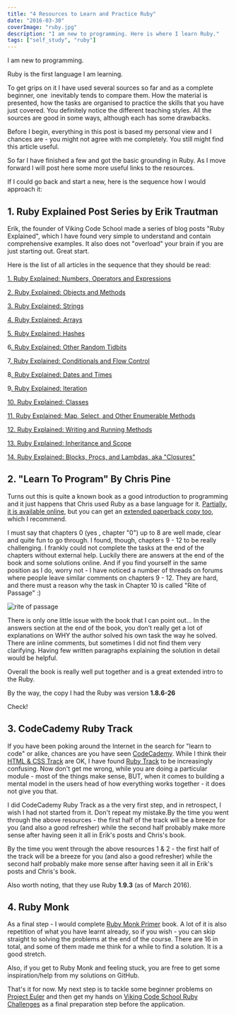 ```yaml
---
title: "4 Resources to Learn and Practice Ruby"
date: "2016-03-30"
coverImage: "ruby.jpg"
description: "I am new to programming. Here is where I learn Ruby."
tags: ["self_study", "ruby"]
---
```


I am new to programming.

Ruby is the first language I am learning.

To get grips on it I have used several sources so far and as a complete beginner, one  inevitably tends to compare them. How the material is presented, how the tasks are organised to practice the skills that you have just covered. You definitely notice the different teaching styles. All the sources are good in some ways, although each has some drawbacks.

Before I begin, everything in this post is based my personal view and I chances are - you might not agree with me completely. You still might find this article useful.

So far I have finished a few and got the basic grounding in Ruby. As I move forward I will post here some more useful links to the resources.

If I could go back and start a new, here is the sequence how I would approach it:

## 1. Ruby Explained Post Series by Erik Trautman

Erik, the founder of Viking Code School made a series of blog posts "Ruby Explained", which I have found very simple to understand and contain comprehensive examples. It also does not "overload" your brain if you are just starting out. Great start.

Here is the list of all articles in the sequence that they should be read:

[1. Ruby Explained: Numbers, Operators and Expressions](http://www.eriktrautman.com/posts/ruby-explained-numbers-operators-and-expressions)

[2. Ruby Explained: Objects and Methods](http://www.eriktrautman.com/posts/ruby-explained-objects-and-methods)

[3. Ruby Explained: Strings](http://www.eriktrautman.com/posts/ruby-explained-strings)

[4. Ruby Explained: Arrays](http://www.eriktrautman.com/posts/ruby-explained-arrays)

[5. Ruby Explained: Hashes](http://www.eriktrautman.com/posts/ruby-explained-hashes)

6[. Ruby Explained: Other Random Tidbits](http://www.eriktrautman.com/posts/ruby-explained-other-random-tidbits)

7[. Ruby Explained: Conditionals and Flow Control](http://www.eriktrautman.com/posts/ruby-explained-conditionals-and-flow-control)

8[. Ruby Explained: Dates and Times](http://www.eriktrautman.com/posts/ruby-explained-dates-and-times)

9[. Ruby Explained: Iteration](http://www.eriktrautman.com/posts/ruby-explained-iteration)

[10. Ruby Explained: Classes](http://www.eriktrautman.com/posts/ruby-explained-classes)

[11. Ruby Explained: Map, Select, and Other Enumerable Methods](http://www.eriktrautman.com/posts/ruby-explained-map-select-and-other-enumerable-methods)

[12. Ruby Explained: Writing and Running Methods](http://www.eriktrautman.com/posts/ruby-explained-writing-and-running-methods)

[13. Ruby Explained: Inheritance and Scope](http://www.eriktrautman.com/posts/ruby-explained-inheritance-and-scope)

[14. Ruby Explained: Blocks, Procs, and Lambdas, aka "Closures"](http://www.eriktrautman.com/posts/ruby-explained-blocks-procs-and-lambdas-aka-closures)

## 2. "Learn To Program" By Chris Pine

Turns out this is quite a known book as a good introduction to programming and it just happens that Chris used Ruby as a base language for it. [Partially, it is available online](https://pine.fm/LearnToProgram/), but you can get an [extended paperback copy too](http://www.amazon.co.uk/Learn-Program-Using-Ruby-Facets/dp/1934356360/ref=sr_1_1?ie=UTF8&qid=1459360253&sr=8-1&keywords=learn+to+program), which I recommend.

I must say that chapters 0 (yes , chapter "0") up to 8 are well made, clear and quite fun to go through. I found, though, chapters 9 - 12 to be really challenging. I frankly could not complete the tasks at the end of the chapters without external help. Luckily there are answers at the end of the book and some solutions online. And if you find yourself in the same position as I do, worry not - I have noticed a number of threads on forums where people leave similar comments on chapters 9 - 12. They are hard, and there must a reason why the task in Chapter 10 is called "Rite of Passage" :)

![rite of passage](/images/rite-of-passage.jpg)

There is only one little issue with the book that I can point out… In the answers section at the end of the book, you don’t really get a lot of explanations on WHY the author solved his own task the way he solved. There are inline comments, but sometimes I did not find them very clarifying. Having few written paragraphs explaining the solution in detail would be helpful.

Overall the book is really well put together and is a great extended intro to the Ruby.

By the way, the copy I had the Ruby was version **1.8.6-26**

Check!

## 3. CodeCademy Ruby Track

If you have been poking around the Internet in the search for "learn to code" or alike, chances are you have seen [CodeCademy](https://www.codecademy.com/). While I think their [HTML & CSS Track](https://www.codecademy.com/learn/web) are OK, I have found [Ruby Track](https://www.codecademy.com/learn/ruby) to be increasingly confusing. Now don't get me wrong, while you are doing a particular module - most of the things make sense, BUT, when it comes to building a mental model in the users head of how everything works together - it does not give you that.

I did CodeCademy Ruby Track as a the very first step, and in retrospect, I wish I had not started from it. Don't repeat my mistake.By the time you went through the above resources - the first half of the track will be a breeze for you (and also a good refresher) while the second half probably make more sense after having seen it all in Erik's posts and Chris's book.

By the time you went through the above resources 1 & 2 - the first half of the track will be a breeze for you (and also a good refresher) while the second half probably make more sense after having seen it all in Erik's posts and Chris's book.

Also worth noting, that they use Ruby **1.9.3** (as of March 2016).

## 4. Ruby Monk

As a final step - I would complete [Ruby Monk Primer](https://rubymonk.com/learning/books/1-ruby-primer) book. A lot of it is also repetition of what you have learnt already, so if you wish - you can skip straight to solving the problems at the end of the course. There are 16 in total, and some of them made me think for a while to find a solution. It is a good stretch.

Also, if you get to Ruby Monk and feeling stuck, you are free to get some inspiration/help from my solutions on GitHub.

That's it for now. My next step is to tackle some beginner problems on [Project Euler](https://projecteuler.net/) and then get my hands on [Viking Code School Ruby Challenges](http://www.vikingcodeschool.com/web-markup-and-coding/level-up-your-ruby-judo) as a final preparation step before the application.
